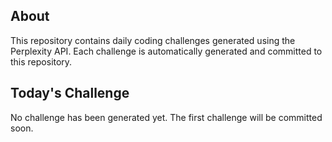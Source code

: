 ## About

This repository contains daily coding challenges generated using the Perplexity API. Each challenge is automatically generated and committed to this repository.

## Today's Challenge

No challenge has been generated yet. The first challenge will be committed soon.
